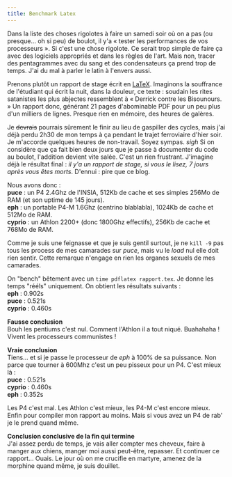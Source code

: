 ```yaml
---
title: Benchmark Latex
---
```


Dans la liste des choses rigolotes à faire un samedi soir où on a pas (ou
presque... oh si peu) de boulot, il y'a « tester les performances de vos
processeurs ». Si c'est une chose rigolote. Ce serait trop simple de faire ça
avec des logiciels appropriés et dans les règles de l'art. Mais non, tracer
des pentagrammes avec du sang et des condensateurs ça prend trop de temps.
J'ai du mal à parler le latin à l'envers aussi.

Prenons plutôt un rapport de stage écrit en
[LaTeX](http://www.google.fr/search?q=latex). Imaginons la souffrance de
l'étudiant qui écrit la nuit, dans la douleur, ce texte : soudain les rites
satanistes les plus abjectes ressemblent à « Derrick contre les Bisounours. »
Un rapport donc, générant 21 pages d'abominable PDF pour un peu plus d'un
milliers de lignes. Presque rien en mémoire, des heures de galères.

Je <s>devrais</s> pourrais sûrement le finir au lieu de gaspiller des cycles,
mais j'ai déjà perdu 2h30 de mon temps à ça pendant le trajet ferroviaire
d'hier soir. Je m'accorde quelques heures de non-travail. Soyez sympas. *sigh*
Si on considère que ça fait bien deux jours que je passe à documenter du code
au boulot, l'addition devient vite salée. C'est un rien frustrant. J'imagine
déjà le résultat final : _il y'a un rapport de stage, si vous le lisez, 7
jours après vous êtes morts_. D'ennui : pire que ce blog.

Nous avons donc :  
**puce** : un P4 2.4Ghz de l'INSIA, 512Kb de cache et ses simples 256Mo de RAM (et son uptime de 145 jours).   
**eph** : un portable P4-M 1.6Ghz (centrino blablabla), 1024Kb de cache et 512Mo de RAM.   
**cyprio** : un Athlon 2200+ (donc 1800Ghz effectifs), 256Kb de cache et 768Mo de RAM.

Comme je suis une feignasse et que je suis gentil surtout, je ne `kill -9` pas
tous les process de mes camarades sur _puce_, mais vu le _load_ nul elle doit
rien sentir. Cette remarque n'engage en rien les organes sexuels de mes
camarades.

On "bench" bêtement avec un `time pdflatex rapport.tex`. Je donne les temps
"rééls" uniquement. On obtient les résultats suivants :  
**eph** : 0.902s   
**puce** : 0.521s   
**cyprio** : 0.460s

**Fausse conclusion**   
Bouh les pentiums c'est nul. Comment l'Athlon il a tout niqué. Buahahaha !
Vivent les processeurs communistes !

**Vraie conclusion**   
Tiens... et si je passe le processeur de _eph_ à 100% de sa puissance. Non
parce que tourner à 600Mhz c'est un peu pisseux pour un P4. C'est mieux là :  
**puce** : 0.521s   
**cyprio** : 0.460s   
**eph** : 0.352s

Les P4 c'est mal. Les Athlon c'est mieux, les P4-M c'est encore mieux. Enfin
pour compiler mon rapport au moins. Mais si vous avez un P4 de rab' je le
prend quand même.

**Conclusion conclusive de la fin qui termine**   
J'ai assez perdu de temps, je vais aller compter mes cheveux, faire à manger
aux chiens, manger moi aussi peut-être, repasser. Et continuer ce rapport...
Ouais. Le jour où on me crucifie en martyre, amenez de la morphine quand même,
je suis douillet.

